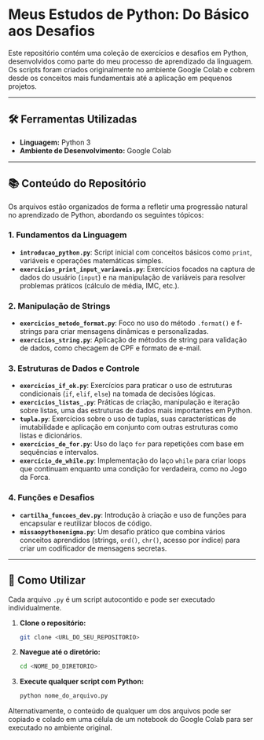 # Meus Estudos de Python: Do Básico aos Desafios

Este repositório contém uma coleção de exercícios e desafios em Python, desenvolvidos como parte do meu processo de aprendizado da linguagem. Os scripts foram criados originalmente no ambiente Google Colab e cobrem desde os conceitos mais fundamentais até a aplicação em pequenos projetos.

---

## 🛠️ Ferramentas Utilizadas

* **Linguagem:** Python 3
* **Ambiente de Desenvolvimento:** Google Colab

---

## 📚 Conteúdo do Repositório

Os arquivos estão organizados de forma a refletir uma progressão natural no aprendizado de Python, abordando os seguintes tópicos:

### 1. Fundamentos da Linguagem
* **`introducao_python.py`**: Script inicial com conceitos básicos como `print`, variáveis e operações matemáticas simples.
* **`exercicios_print_input_variaveis.py`**: Exercícios focados na captura de dados do usuário (`input`) e na manipulação de variáveis para resolver problemas práticos (cálculo de média, IMC, etc.).

### 2. Manipulação de Strings
* **`exercicios_metodo_format.py`**: Foco no uso do método `.format()` e f-strings para criar mensagens dinâmicas e personalizadas.
* **`exercícios_string.py`**: Aplicação de métodos de string para validação de dados, como checagem de CPF e formato de e-mail.

### 3. Estruturas de Dados e Controle
* **`exercicios_if_ok.py`**: Exercícios para praticar o uso de estruturas condicionais (`if`, `elif`, `else`) na tomada de decisões lógicas.
* **`exercicios_listas_.py`**: Práticas de criação, manipulação e iteração sobre listas, uma das estruturas de dados mais importantes em Python.
* **`tupla.py`**: Exercícios sobre o uso de tuplas, suas características de imutabilidade e aplicação em conjunto com outras estruturas como listas e dicionários.
* **`exercícios_de_for.py`**: Uso do laço `for` para repetições com base em sequências e intervalos.
* **`exercício_de_while.py`**: Implementação do laço `while` para criar loops que continuam enquanto uma condição for verdadeira, como no Jogo da Forca.

### 4. Funções e Desafios
* **`cartilha_funcoes_dev.py`**: Introdução à criação e uso de funções para encapsular e reutilizar blocos de código.
* **`missaopythonenigma.py`**: Um desafio prático que combina vários conceitos aprendidos (strings, `ord()`, `chr()`, acesso por índice) para criar um codificador de mensagens secretas.

---

## 🚀 Como Utilizar

Cada arquivo `.py` é um script autocontido e pode ser executado individualmente.

1.  **Clone o repositório:**
    ```bash
    git clone <URL_DO_SEU_REPOSITORIO>
    ```
2.  **Navegue até o diretório:**
    ```bash
    cd <NOME_DO_DIRETORIO>
    ```
3.  **Execute qualquer script com Python:**
    ```bash
    python nome_do_arquivo.py
    ```
Alternativamente, o conteúdo de qualquer um dos arquivos pode ser copiado e colado em uma célula de um notebook do Google Colab para ser executado no ambiente original.
